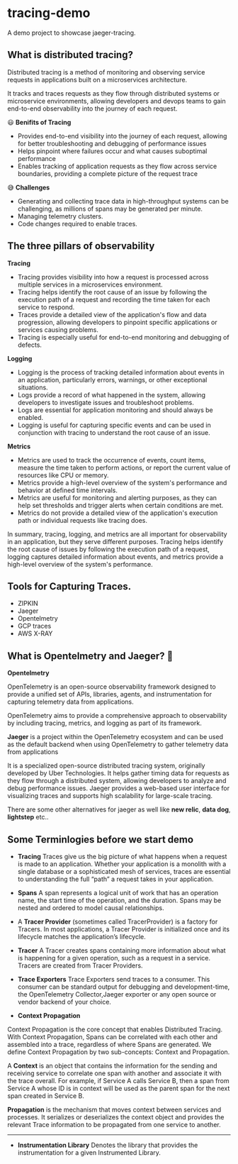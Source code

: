 # tracing-demo 

A demo project to showcase jaeger-tracing.

## What is distributed tracing?

Distributed tracing is a method of monitoring and observing service requests in applications built on a microservices architecture.

It tracks and traces requests as they flow through distributed systems or microservice environments, allowing developers and devops teams to gain end-to-end observability into the journey of each request.



:smiley: **Benifits of Tracing** 

* Provides end-to-end visibility into the journey of each request, allowing for better troubleshooting and debugging of performance issues
* Helps pinpoint where failures occur and what causes suboptimal performance
* Enables tracking of application requests as they flow across service boundaries, providing a complete picture of the request trace

:sweat_smile: **Challenges**

* Generating and collecting trace data in high-throughput systems can be challenging, as millions of spans may be generated per minute.
* Managing telemetry clusters.
* Code changes required to enable traces.


## The three pillars of observability

**Tracing**

* Tracing provides visibility into how a request is processed across multiple services in a microservices environment.
* Tracing helps identify the root cause of an issue by following the execution path of a request and recording the time taken for each service to respond.
* Traces provide a detailed view of the application's flow and data progression, allowing developers to pinpoint specific applications or services causing problems.
* Tracing is especially useful for end-to-end monitoring and debugging of defects.

**Logging**
* Logging is the process of tracking detailed information about events in an application, particularly errors, warnings, or other exceptional situations.
* Logs provide a record of what happened in the system, allowing developers to investigate issues and troubleshoot problems.
* Logs are essential for application monitoring and should always be enabled.
* Logging is useful for capturing specific events and can be used in conjunction with tracing to understand the root cause of an issue.

**Metrics**
* Metrics are used to track the occurrence of events, count items, measure the time taken to perform actions, or report the current value of resources like CPU or memory.
* Metrics provide a high-level overview of the system's performance and behavior at defined time intervals.
* Metrics are useful for monitoring and alerting purposes, as they can help set thresholds and trigger alerts when certain conditions are met.
* Metrics do not provide a detailed view of the application's execution path or individual requests like tracing does.

In summary, tracing, logging, and metrics are all important for observability in an application, but they serve different purposes. Tracing helps identify the root cause of issues by following the execution path of a request, logging captures detailed information about events, and metrics provide a high-level overview of the system's performance.


## Tools for Capturing Traces.

- ZIPKIN
- Jaeger 
- Opentelmetry 
- GCP traces
- AWS X-RAY

## What is Opentelmetry and Jaeger? :thinking:

**Opentelmetry**

OpenTelemetry is an open-source observability framework designed to provide a unified set of APIs, libraries, agents, and instrumentation for capturing telemetry data from applications.  

OpenTelemetry aims to provide a comprehensive approach to observability by including tracing, metrics, and logging as part of its framework. 

**Jaeger** is a project within the OpenTelemetry ecosystem and can be used as the default backend when using OpenTelemetry to gather telemetry data from applications

It is a specialized open-source distributed tracing system, originally developed by Uber Technologies. It helps gather timing data for requests as they flow through a distributed system, allowing developers to analyze and debug performance issues. Jaeger provides a web-based user interface for visualizing traces and supports high scalability for large-scale tracing.

There are some other alternatives for jaeger as well like **new relic**, **data dog**, **lightstep** etc..

## Some Terminlogies before we start demo

* **Tracing** Traces give us the big picture of what happens when a request is made to an application. Whether your application is a monolith with a single database or a sophisticated mesh of services, traces are essential to understanding the full “path” a request takes in your application.
* **Spans** A span represents a logical unit of work that has an operation name, the start time of the operation, and the duration. Spans may be nested and ordered to model causal relationships.
* A **Tracer Provider** (sometimes called TracerProvider) is a factory for Tracers. In most applications, a Tracer Provider is initialized once and its lifecycle matches the application’s lifecycle.
* **Tracer** A Tracer creates spans containing more information about what is happening for a given operation, such as a request in a service. Tracers are created from Tracer Providers.
* **Trace Exporters** Trace Exporters send traces to a consumer. This consumer can be standard output for debugging and development-time, the OpenTelemetry Collector,Jaeger exporter or any open source or vendor backend of your choice.


* **Context Propagation**

Context Propagation is the core concept that enables Distributed Tracing. With Context Propagation, Spans can be correlated with each other and assembled into a trace, regardless of where Spans are generated. We define Context Propagation by two sub-concepts: Context and Propagation.

A **Context** is an object that contains the information for the sending and receiving service to correlate one span with another and associate it with the trace overall. For example, if Service A calls Service B, then a span from Service A whose ID is in context will be used as the parent span for the next span created in Service B.

**Propagation** is the mechanism that moves context between services and processes. It serializes or deserializes the context object and provides the relevant Trace information to be propagated from one service to another.

---


* **Instrumentation Library** Denotes the library that provides the instrumentation for a given Instrumented Library.



